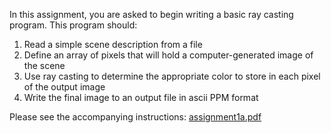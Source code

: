 In this assignment, you are asked to begin writing a basic ray casting program. 
This program should: 
1. Read a simple scene description from a file
2. Define an array of pixels that will hold a computer-generated image of the scene
3. Use ray casting to determine the appropriate color to store in each pixel of the output image
4. Write the final image to an output file in ascii PPM format

Please see the accompanying instructions: [assignment1a.pdf](https://canvas.umn.edu/courses/134589/files/8438861/download?wrap=1)
